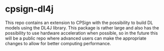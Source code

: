 # cpsign-dl4j
This repo contains an extension to CPSign with the possibility to build DL models using the DL4J library. This package is rather large and also has the possibility to use hardware acceleration when possible, so in the future this will be a public repo where advanced users can make the appropriate changes to allow for better computing performance.
